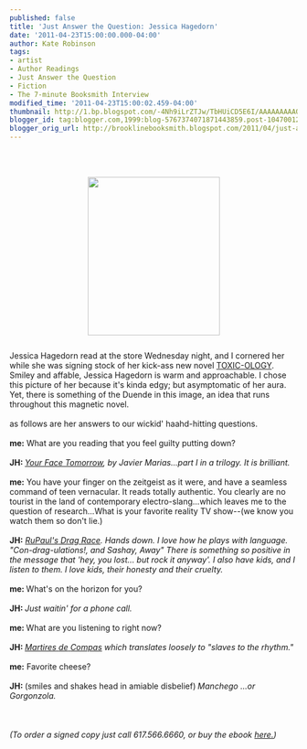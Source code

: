 ```yaml
---
published: false
title: 'Just Answer the Question: Jessica Hagedorn'
date: '2011-04-23T15:00:00.000-04:00'
author: Kate Robinson
tags:
- artist
- Author Readings
- Just Answer the Question
- Fiction
- The 7-minute Booksmith Interview
modified_time: '2011-04-23T15:00:02.459-04:00'
thumbnail: http://1.bp.blogspot.com/-4Nh9iLrZTJw/TbHUiCD5E6I/AAAAAAAAAQA/-gPz6FwQVjM/s72-c/Hagedorn.gif
blogger_id: tag:blogger.com,1999:blog-5767374071871443859.post-1047001235776021308
blogger_orig_url: http://brooklinebooksmith.blogspot.com/2011/04/just-answer-question-jessica-hagedorn.html
---
```


<a href="http://2.bp.blogspot.com/-HtsjQGQg93Y/TbHY7-2rtSI/AAAAAAAAAQI/M2QZTrgUXMA/s1600/3266369490_ca89ea4658.jpg" onblur="try {parent.deselectBloggerImageGracefully();} catch(e) {}"><br /></a><br /><div><a href="http://1.bp.blogspot.com/-4Nh9iLrZTJw/TbHUiCD5E6I/AAAAAAAAAQA/-gPz6FwQVjM/s1600/Hagedorn.gif"><img style="TEXT-ALIGN: center; MARGIN: 0px auto 10px; WIDTH: 231px; DISPLAY: block; HEIGHT: 277px; CURSOR: hand" id="BLOGGER_PHOTO_ID_5598489492932072354" border="0" alt="" src="http://1.bp.blogspot.com/-4Nh9iLrZTJw/TbHUiCD5E6I/AAAAAAAAAQA/-gPz6FwQVjM/s400/Hagedorn.gif" /></a><span class="Apple-tab-span" style="white-space:pre"> </span>Jessica <span class="blsp-spelling-error" id="SPELLING_ERROR_0">Hagedorn</span> read at the store Wednesday night, and I cornered her while she was signing stock of her kick-ass new novel <a href="http://www.brooklinebooksmith-shop.com/book/9780670022571">TOXIC-<span class="blsp-spelling-error" id="SPELLING_ERROR_1">OLOGY</span></a>. Smiley and affable, Jessica <span class="blsp-spelling-error" id="SPELLING_ERROR_2">Hagedorn</span> is warm and approachable. I chose this picture of her because it's kinda edgy; but asymptomatic of her aura. Yet, there is something of the <span class="blsp-spelling-error" id="SPELLING_ERROR_3">Duende</span> in this image, an idea that runs throughout this magnetic novel.</div><div><br /></div><div>as follows are her answers to our <span class="blsp-spelling-error" id="SPELLING_ERROR_4">wickid</span>' <span class="blsp-spelling-error" id="SPELLING_ERROR_5">haahd</span>-hitting questions.</div><div><br /></div><div><b>me:</b> What are you reading that you feel guilty putting down?</div><div><br /></div><div><b><span class="blsp-spelling-error" id="SPELLING_ERROR_6">JH</span>: </b><i><a href="http://www.brooklinebooksmith-shop.com/book/9780811217279">Your Face Tomorrow</a>, by Javier <span class="blsp-spelling-error" id="SPELLING_ERROR_7">Marias</span>...part I  in a trilogy. It is brilliant.</i></div><div><i><br /></i></div><div><b>me:</b> You have your finger on the zeitgeist as it were, and have a seamless command of teen vernacular. It reads totally authentic. You clearly are no tourist in the land of contemporary <span class="blsp-spelling-error" id="SPELLING_ERROR_8">electro</span>-slang...which leaves me to  the question of research...What is your favorite reality TV show--(we know you watch them so don't lie.)</div><div><br /></div><div><b><span class="blsp-spelling-error" id="SPELLING_ERROR_9">JH</span>:</b> <i><a href="http://www.logotv.com/shows/rupauls_drag_race/season_3/series.jhtml"><span class="blsp-spelling-error" id="SPELLING_ERROR_10">RuPaul's</span> Drag Race</a>. Hands down. I love how he plays with language. "Con-drag-<span class="blsp-spelling-error" id="SPELLING_ERROR_11">ulations</span>!, and  Sashay, Away" There is something so positive in the message that 'hey,  you lost... but rock it anyway'. I also have kids, and I listen to them. I love kids, their honesty and their cruelty.</i></div><div><i><br /></i></div><div><b>me: </b>What's on the horizon for you?</div><div><br /></div><div><b><span class="blsp-spelling-error" id="SPELLING_ERROR_12">JH</span>: </b><i>Just <span class="blsp-spelling-error" id="SPELLING_ERROR_13">waitin</span>' for a phone call. </i></div><div><i><br /></i></div><div><b>me: </b>What are you listening to right now?</div><div><br /></div><div><b><span class="blsp-spelling-error" id="SPELLING_ERROR_14">JH</span>: </b><i><a href="http://www.youtube.com/watch?v=oGqB7D33xIw"><span class="blsp-spelling-error" id="SPELLING_ERROR_15">Martires</span> <span class="blsp-spelling-error" id="SPELLING_ERROR_16">de</span> <span class="blsp-spelling-error" id="SPELLING_ERROR_17">Compas</span></a> which translates loosely to "slaves to the rhythm."</i></div><div><i><br /></i></div><div><b>me:</b><i> </i>Favorite cheese?</div><div><br /></div><div><b><span class="blsp-spelling-error" id="SPELLING_ERROR_18">JH</span>: </b>(smiles and shakes head in amiable disbelief)<b>  </b><i><span class="blsp-spelling-error" id="SPELLING_ERROR_19">Manchego</span> ...or Gorgonzola.</i></div><div><i><br /></i></div><div><i><br /></i></div><div><i><br /></i></div><div><i>(To order a signed copy just call 617.566.6660, or buy the <span class="blsp-spelling-error" id="SPELLING_ERROR_20">ebook</span> <a href="http://www.brooklinebooksmith-shop.com/google-ebooks/toxicology">here.</a>)</i></div><br /><br /><div></div>